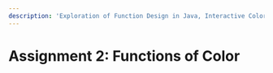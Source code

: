 ```yaml
---
description: 'Exploration of Function Design in Java, Interactive Color using HSB colorMode'
---
```


# Assignment 2: Functions of Color

